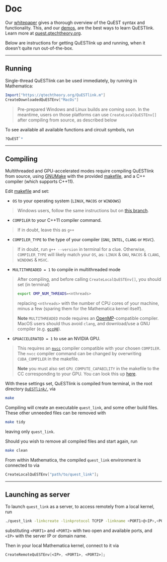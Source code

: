 
# Doc

Our [whitepaper](https://arxiv.org/abs/1912.07904) gives a thorough overview of the QuEST syntax and functionality. This, and our [demos](../Demos), are the best ways to learn QuESTlink. Learn more at [quest.qtechtheory.org](https://questlink.qtechtheory.org/). 

Below are instructions for getting QuESTlink up and running, when it doesn't quite run out-of-the-box.

______________

## Running

Single-thread QuESTlink can be used immediately, by running in Mathematica:
```Mathematica 
Import["https://qtechtheory.org/QuESTlink.m"]
CreateDownloadedQuESTEnv["MacOs"]
```
> Pre-prepared Windows and Linux builds are coming soon.
> In the meantime, users on those platforms can use `CreateLocalQuESTEnv[]` after compiling from source, as described below

To see available all available functions and circuit symbols, run
```Mathematica
?QuEST`*
```

______________________________

## Compiling

Multithreaded and GPU-accelerated modes require compiling QuESTlink from source, using [GNUMake](https://www.gnu.org/software/make/) with the provided [makefile](../makefile), and a C++ compiler (which supports C++11).

Edit [makefile](../makefile) and set:

- `OS` to your operating system (`LINUX`, `MACOS` or `WINDOWS`)
> Windows users, follow the same instructions but on [this branch](https://github.com/QTechTheory/QuESTlink/tree/windows_monkeypatch).
- `COMPILER` to your C++11 compiler command. 
>If in doubt, leave this as `g++`
- `COMPILER_TYPE` to the type of your compiler (`GNU`, `INTEL`, `CLANG` or `MSVC`).
>If in doubt, run `g++ --version` in terminal for a clue. Otherwise, `COMPILER_TYPE` will likely match your `OS`, as: `LINUX` & `GNU`, `MACOS` & `CLANG`, `WINDOWS` & `MSVC`.
- `MULTITHREADED = 1` to compile in multithreaded mode
> After compiling, and before calling `CreateLocalQuESTEnv[]`, you should set (in terminal)
> ```bash 
> export OMP_NUM_THREADS=<nthreads>
> ```
> replacing `<nthreads>` with the number of CPU cores of your machine, minus a few (sparing them for the Mathematica kernel itself).
>
> **Note** `MULTITHREADED` mode requires an [OpenMP](https://scc.ustc.edu.cn/zlsc/sugon/intel/compiler_f/main_for/optaps/common/optaps_par_openmp_multiple_compilers.htm)-compatible compiler. MacOS users should thus avoid `clang`, and download/use a GNU compiler (e.g. [`gcc@8`](https://formulae.brew.sh/formula/gcc@8)).
- `GPUACCELERATED = 1` to use an NVIDIA GPU.
> This requires an [`nvcc`](https://docs.nvidia.com/cuda/cuda-compiler-driver-nvcc/index.html) compiler compatible with your chosen `COMPILER`. The `nvcc` compiler command can be changed by overwriting `CUDA_COMPILER` in the makefile.
>
> **Note** you must also set `GPU_COMPUTE_CAPABILITY` in the makefile to the CC corresponding to your GPU. You can look this up [here](https://developer.nvidia.com/cuda-gpus).


With these settings set, QuESTlink is compiled from terminal, in the root directory [`QuESTlink/`](../), via
```bash
make
```

Compiling will create an executable `quest_link`, and some other build files. These other unneeded files can be removed with 
```bash
make tidy 
```
leaving only `quest_link`.

Should you wish to remove all compiled files and start again, run

```bash 
make clean 
```

From within Mathematica, the compiled `quest_link` environment is connected to via 
```Mathematica 
CreateLocalQuESTEnv["path/to/quest_link"];
```

_______________________________

## Launching as server

To launch `quest_link` as a server, to access remotely from a local kernel, run
```bash
./quest_link -linkcreate -linkprotocol TCPIP -linkname <PORT1>@<IP>,<PORT2>@<IP>
```
substituting `<PORT1>` and `<PORT2>` with two open and available ports, and
`<IP>` with the server IP or domain name.

Then in your local Mathematica kernel, connect to it via 
```Mathematica 
CreateRemoteQuESTEnv[<IP>, <PORT1>, <PORT2>];
```